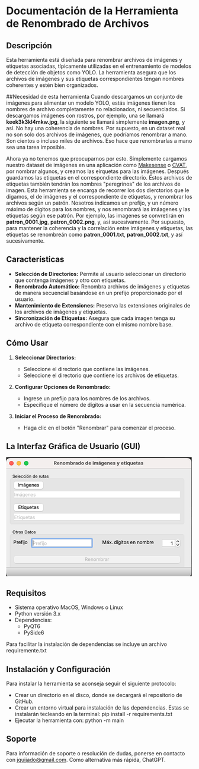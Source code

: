 
# Documentación de la Herramienta de Renombrado de Archivos

## Descripción
Esta herramienta está diseñada para renombrar archivos de imágenes y etiquetas asociadas, típicamente utilizadas en el entrenamiento de modelos de detección de objetos como YOLO. La herramienta asegura que los archivos de imágenes y sus etiquetas correspondientes tengan nombres coherentes y estén bien organizados.

##Necesidad de esta herramienta
Cuando descargamos un conjunto de imágenes para alimentar un modelo YOLO, estás imágenes tienen los nombres de archivo completamente no relacionados, ni secuenciados. Si descargamos imágenes con rostros, por ejemplo, una se llamará **keek3k3kl4mkw.jpg**, la siguiente se llamará simplemente **imagen.png**, y así. No hay una coherencia de nombres. Por supuesto, en un dataset real no son solo dos archivos de imágenes, que podríamos renombrar a mano. Son cientos o incluso miles de archivos. Eso hace que renombrarlas a mano sea una tarea imposible.

Ahora ya no tenemos que preocuparnos por esto. Simplemente cargamos nuestro dataset de imágenes en una aplicación como  [Makesense](https://www.makesense.ai) o [CVAT](https://www.cvat.ai), por nombrar algunos, y creamos las eirquetas para las imágenes. Después guardamos las etiquetas en el correspondiente directorio. Estos archivos de etiquetas también tendrán los nombres "peregrinos" de los archivos de imagen.
Esta herramienta se encarga de recorrer los dos dierctorios que le digamos, el de imágenes y el correspondiente de etiquetas, y renombrar los archivos según un patrón. Nosotros indicamos un prefijo, y un número máximo de dígitos para los nombres, y nos renombrará las imáagenes y las etiquetas según ese patrón. Por ejemplo, las imagenes se convretirán en **patron_0001.jpg**, **patron_0002.png**, y, así sucesivamente. Por supuesto, para mantener la coherencia y la correlación entre imágenes y etiquetas, las etiquetas se renombreán como **patron_0001.txt**, **patron_0002.txt**, y así sucesivamente.


## Características
- **Selección de Directorios:** Permite al usuario seleccionar un directorio que contenga imágenes y otro con etiquetas.
- **Renombrado Automático:** Renombra archivos de imágenes y etiquetas de manera secuencial basándose en un prefijo proporcionado por el usuario.
- **Mantenimiento de Extensiones:** Preserva las extensiones originales de los archivos de imágenes y etiquetas.
- **Sincronización de Etiquetas:** Asegura que cada imagen tenga su archivo de etiqueta correspondiente con el mismo nombre base.

## Cómo Usar
1. **Seleccionar Directorios:**
   - Seleccione el directorio que contiene las imágenes.
   - Seleccione el directorio que contiene los archivos de etiquetas.

2. **Configurar Opciones de Renombrado:**
   - Ingrese un prefijo para los nombres de los archivos.
   - Especifique el número de dígitos a usar en la secuencia numérica.

3. **Iniciar el Proceso de Renombrado:**
   - Haga clic en el botón "Renombrar" para comenzar el proceso.

## La Interfaz Gráfica de Usuario (GUI)
![GUI](images/GUI.png)

## Requisitos
- Sistema operativo MacOS, Windows o Linux
- Python versión 3.x
- Dependencias:
	- PyQT6
	- PySide6

Para facilitar la instalación de dependencias se incluye un archivo requiremente.txt

## Instalación y Configuración
Para instalar la herramienta se aconseja seguir el siguiente protocolo:
- Crear un directorio en el disco, donde se decargará el repositorio de GitHub.
- Crear un entorno virtual para instalación de las dependencias. Estas se instalarán tecleando en la terminal:
		pip install -r requirements.txt
- Ejecutar la herramienta con:
		python -m main

## Soporte
Para información de soporte o resolución de dudas, ponerse en contacto con jquijado@gmail.com. Como alternativa más rápida, ChatGPT.
